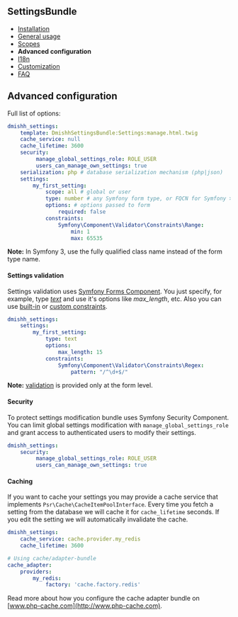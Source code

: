 ## SettingsBundle

* [Installation](installation.md)
* [General usage](general-usage.md)
* [Scopes](scopes.md)
* **Advanced configuration**
* [I18n](i18n.md)
* [Customization](customization.md)
* [FAQ](faq.md)

## Advanced configuration

Full list of options:

```yaml
dmishh_settings:
    template: DmishhSettingsBundle:Settings:manage.html.twig
    cache_service: null
    cache_lifetime: 3600
    security:
         manage_global_settings_role: ROLE_USER
         users_can_manage_own_settings: true
    serialization: php # database serialization mechanism (php|json)
    settings:
        my_first_setting:
            scope: all # global or user
            type: number # any Symfony form type, or FQCN for Symfony >=3.0
            options: # options passed to form
                required: false
            constraints:
                Symfony\Component\Validator\Constraints\Range:
                    min: 1
                    max: 65535
```

**Note:** In Symfony 3, use the fully qualified class name instead of the form type name. 


#### Settings validation

Settings validation uses [Symfony Forms Component](http://symfony.com/doc/current/book/forms.html#built-in-field-types).
You just specify, for example, type *[text](http://symfony.com/doc/current/reference/forms/types/text.html)* and use it's options like *max_length*, etc.
Also you can use [built-in](http://symfony.com/doc/current/reference/constraints.html) or [custom constraints](http://symfony.com/doc/current/cookbook/validation/custom_constraint.html).

```yaml
dmishh_settings:
    settings:
        my_first_setting:
            type: text
            options:
                max_length: 15
            constraints:
                Symfony\Component\Validator\Constraints\Regex:
                    pattern: "/^\d+$/"
```

__Note:__ [validation](#validation) is provided only at the form level.

#### Security

To protect settings modification bundle uses Symfony Security Component.
You can limit global settings modification with ```manage_global_settings_role``` and grant access to authenticated users to modify their settings.

```yaml
dmishh_settings:
    security:
         manage_global_settings_role: ROLE_USER
         users_can_manage_own_settings: true
```

#### Caching

If you want to cache your settings you may provide a cache service that implements `Psr\Cache\CacheItemPoolInterface`.
Every time you fetch a setting from the database we will cache it for `cache_lifetime` seconds. If you edit the
setting we will automatically invalidate the cache.

```yaml
dmishh_settings:
    cache_service: cache.provider.my_redis
    cache_lifetime: 3600

# Using cache/adapter-bundle
cache_adapter:
    providers:
        my_redis:
            factory: 'cache.factory.redis'
```

Read more about how you configure the cache adapter bundle on [www.php-cache.com](http://www.php-cache.com).

